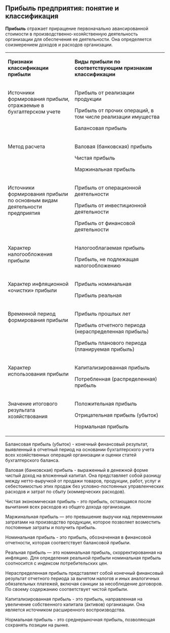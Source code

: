 Прибыль предприятия: понятие и классификация
---

**Прибыль** отражает приращение первоначально авансированной стоимости в производственно-хозяйственную деятельность организации для обеспечения ее деятельности. Она определяется соизмерением доходов и расходов организации.

<table border="0" cellspacing="0" cellpadding="0">
  <tbody>
    <tr>
      <td width="212" valign="top">
        <p>
          <strong>
            Признаки классификации прибыли
          </strong>
        </p>
      </td>
      <td width="311" valign="top">
        <p>
          <strong>
            Виды прибыли по соответствующим   признакам классификации
          </strong>
        </p>
      </td>
    </tr>
    <tr>
      <td width="212" valign="top">
        <p>
          Источники формирования прибыли,   отражаемые в бухгалтерском учете
        </p>
      </td>
      <td width="311" valign="top">
        <p>
          Прибыль от реализации продукции
        </p>
        <p>
          Прибыль   от прочих операций, в том числе реализации имущества
        </p>
        <p>
          Балансовая прибыль
        </p>
      </td>
    </tr>
    <tr>
      <td width="212" valign="top">
        <p>
          Метод расчета
        </p>
      </td>
      <td width="311" valign="top">
        <p>
          Валовая (банковская) прибыль
        </p>
        <p>
          Чистая   прибыль
        </p>
        <p>
          Маржинальная прибыль
        </p>
      </td>
    </tr>
    <tr>
      <td width="212" valign="top">
        <p>
          Источники формирования прибыли по   основным видам деятельности предприятия
        </p>
      </td>
      <td width="311" valign="top">
        <p>
          Прибыль от операционной деятельности
        </p>
        <p>
          Прибыль от инвестиционной деятельности
        </p>
        <p>
          Прибыль от финансовой деятельности
        </p>
      </td>
    </tr>
    <tr>
      <td width="212" valign="top">
        <p>
          Характер налогообложения прибыли
        </p>
      </td>
      <td width="311" valign="top">
        <p>
          Налогооблагаемая прибыль
        </p>
        <p>
          Прибыль, не подлежащая налогообложению
        </p>
      </td>
    </tr>
    <tr>
      <td width="212" valign="top">
        <p>
          Характер инфляционной &laquo;очистки&raquo; прибыли
        </p>
      </td>
      <td width="311" valign="top">
        <p>
          Прибыль номинальная
        </p>
        <p>
          Прибыль реальная
        </p>
      </td>
    </tr>
    <tr>
      <td width="212" valign="top">
        <p>
          Временной период формирования прибыли
        </p>
      </td>
      <td width="311" valign="top">
        <p>
          Прибыль прошлых лет
        </p>
        <p>
          Прибыль отчетного   периода (нераспределенная прибыль)
        </p>
        <p>
          Прибыль планового периода (планируемая   прибыль)
        </p>
      </td>
    </tr>
    <tr>
      <td width="212" valign="top">
        <p>
          Характер использования прибыли
        </p>
      </td>
      <td width="311" valign="top">
        <p>
          Капитализированная прибыль
        </p>
        <p>
          Потребленная   (распределенная) прибыль
        </p>
      </td>
    </tr>
    <tr>
      <td width="212" valign="top">
        <p>
          Значение итогового результата   хозяйствования
        </p>
      </td>
      <td width="311" valign="top">
        <p>
          Положительная прибыль
        </p>
        <p>
          Отрицательная   прибыль (убыток)
        </p>
        <p>
          Нормальная прибыль
        </p>
      </td>
    </tr>
  </tbody>
</table>

Балансовая прибыль (убыток) - конечный финансовый результат, выявленный в отчетный период на основании бухгалтерского учета всех хозяйственных операций организации и оценки статей бухгалтерского баланса.

Валовая (банковская) прибыль - выраженный в денежной форме чистый доход на вложенный капитал. Она представляет собой разницу между нетто-выручкой от продажи товаров, продукции, работ, услуг и себестоимостью этих продаж без условно-постоянных управленческих расходов и затрат по сбыту (коммерческих расходов).

Чистая экономическая прибыль - это прибыль, остающаяся после вычитания всех расходов из общего дохода организации.

Маржинальная прибыль — это превышение выручки над переменными затратами на производство продукции, которое позволяет возместить постоянные затраты и получить прибыль.

Номинальная прибыль - это прибыль, обозначенная в финансовой отчетности, которая соответствует балансовой прибыли.

Реальная прибыль — это номинальная прибыль, скорректированная на инфляцию. Для определения реальной прибыли номинальная прибыль соотносится с индексом потребительских цен.

Нераспределенная прибыль представляет собой конечный финансовый результат отчетного периода за вычетом налогов и иных аналогичных обязательных платежей, включая санкции за несоблюдение договоров. По своему содержанию соответствует чистой прибыли.

Капитализированная прибыль - это прибыль, направленная на увеличение собственного капитала (активов) организации. Она является источником расширенного воспроизводства.

Нормальная прибыль - это среднерыночная прибыль, позволяющая сохранять позиции на рынке.
